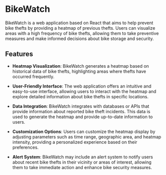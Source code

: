 # BikeWatch

BikeWatch is a web application based on React that aims to help prevent bike thefts by providing a heatmap of previous thefts. Users can visualize areas with a high frequency of bike thefts, allowing them to take preventive measures and make informed decisions about bike storage and security.

## Features

- **Heatmap Visualization**: BikeWatch generates a heatmap based on historical data of bike thefts, highlighting areas where thefts have occurred frequently.

- **User-Friendly Interface**: The web application offers an intuitive and easy-to-use interface, allowing users to interact with the heatmap and explore detailed information about bike thefts in specific locations.

- **Data Integration**: BikeWatch integrates with databases or APIs that provide information about reported bike theft incidents. This data is used to generate the heatmap and provide up-to-date information to users.

- **Customization Options**: Users can customize the heatmap display by adjusting parameters such as time range, geographic area, and heatmap intensity, providing a personalized experience based on their preferences.

- **Alert System**: BikeWatch may include an alert system to notify users about recent bike thefts in their vicinity or areas of interest, allowing them to take immediate action and enhance bike security measures.
